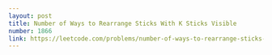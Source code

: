 ```yaml
---
layout: post
title: Number of Ways to Rearrange Sticks With K Sticks Visible
number: 1866
link: https://leetcode.com/problems/number-of-ways-to-rearrange-sticks-with-k-sticks-visible
---
```


